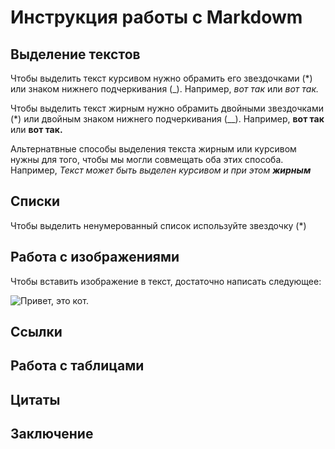 #  Инструкция работы с Markdowm

## Выделение текстов

Чтобы выделить текст курсивом нужно обрамить его звездочками (*) или знаком нижнего подчеркивания (_). Например, *вот так* или _вот так._

Чтобы выделить текст жирным нужно обрамить двойными звездочками (*) или двойным знаком нижнего подчеркивания (__). Например, **вот так** или __вот так.__

Альтернатвные  способы выделения текста жирным или курсивом нужны для того, чтобы мы могли совмещать оба этих способа. Например, _Текст может быть выделен курсивом и при этом **жирным**_

## Списки
 Чтобы выделить ненумерованный список используйте звездочку (*)
## Работа с изображениями

Чтобы вставить изображение в текст, достаточно написать следующее:

![Привет, это кот.](%D0%BA%D0%BE%D1%82.jpg)

## Ссылки

## Работа с таблицами

## Цитаты 

## Заключение
 